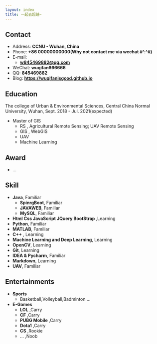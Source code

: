 ```yaml
---
layout: index
title: 一起去超越~
---
```

## Contact

- Address: **CCNU - Wuhan, China**
- Phone: **+86 00000000000(Why not contact me via wechat #^.^#)**
- E-mail:
  - **w845469882@qq.com**
- WeChat: **wuqifan666666**
- QQ: **845469882**
- Blog: **<https://wuqifanisgood.github.io>**

## Education

The college of Urban & Environmental Sciences, Central China Normal University, Wuhan, Sept. 2018 - Jul. 2021(expected)

- Master of GIS 
  - RS , Agricultural Remote Sensing; UAV Remote Sensing
  - GIS , WebGIS
  - UAV
  - Machine Learning 

## Award

- ...


## Skill

- **Java**, Familiar
  - **SpinrgBoot**, Familiar
  - **JAVAWEB**, Familiar
  - **MySQL**, Familiar
- **Html Css JavaScript JQuery BootStrap** ,Learning
- **Python**, Familiar
- **MATLAB**, Familiar
- **C++** , Learning
- **Machine Learning and Deep Learning**, Learning
- **OpenCV**, Learning
- **Git**, Learning
- **IDEA & Pycharm**, Familiar
- **Markdown**, Learning
- **UAV**, Familiar

## Entertainments

- **Sports**
  - Basketball,Volleyball,Badminton ...
- **E-Games**
  - **LOL** ,Carry
  - **CF** ,Carry
  - **PUBG Mobile** ,Carry
  - **Dota1** ,Carry
  - **CS** ,Rookie
  - ... ,Noob
